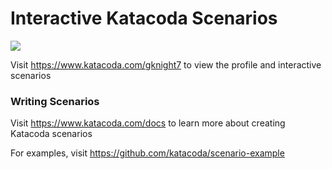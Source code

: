 # Interactive Katacoda Scenarios

[![](http://shields.katacoda.com/katacoda/gknight7/count.svg)](https://www.katacoda.com/gknight7 "Get your profile on Katacoda.com")

Visit https://www.katacoda.com/gknight7 to view the profile and interactive scenarios

### Writing Scenarios
Visit https://www.katacoda.com/docs to learn more about creating Katacoda scenarios

For examples, visit https://github.com/katacoda/scenario-example
